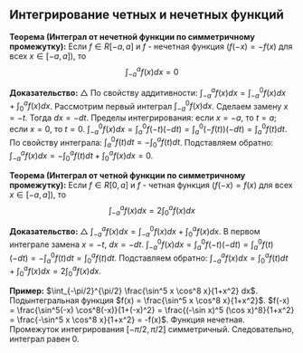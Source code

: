 ## Интегрирование четных и нечетных функций

**Теорема (Интеграл от нечетной функции по симметричному промежутку):**
Если $f \in R[-a, a]$ и $f$ - нечетная функция ($f(-x) = -f(x)$ для всех $x \in [-a, a]$), то
$$ \int_{-a}^a f(x) dx = 0 $$

**Доказательство:**
$\triangle$ По свойству аддитивности:
$\int_{-a}^a f(x) dx = \int_{-a}^0 f(x) dx + \int_0^a f(x) dx$.
Рассмотрим первый интеграл $\int_{-a}^0 f(x) dx$. Сделаем замену $x = -t$.
Тогда $dx = -dt$.
Пределы интегрирования: если $x=-a$, то $t=a$; если $x=0$, то $t=0$.
$\int_{-a}^0 f(x) dx = \int_a^0 f(-t) (-dt) = \int_a^0 (-f(t)) (-dt) = \int_a^0 f(t) dt$.
По свойству интеграла: $\int_a^0 f(t) dt = - \int_0^a f(t) dt$.
Подставляем обратно:
$\int_{-a}^a f(x) dx = - \int_0^a f(t) dt + \int_0^a f(x) dx = 0$.

**Теорема (Интеграл от четной функции по симметричному промежутку):**
Если $f \in R[0, a]$ и $f$ - четная функция ($f(-x) = f(x)$ для всех $x \in [-a, a]$), то
$$ \int_{-a}^a f(x) dx = 2 \int_0^a f(x) dx $$

**Доказательство:**
$\triangle$ $\int_{-a}^a f(x) dx = \int_{-a}^0 f(x) dx + \int_0^a f(x) dx$.
В первом интеграле замена $x = -t$, $dx = -dt$.
$\int_{-a}^0 f(x) dx = \int_a^0 f(-t) (-dt) = \int_a^0 f(t) (-dt) = - \int_a^0 f(t) dt = \int_0^a f(t) dt$.
Подставляем обратно:
$\int_{-a}^a f(x) dx = \int_0^a f(t) dt + \int_0^a f(x) dx = 2 \int_0^a f(x) dx$.

**Пример:**
$\int_{-\pi/2}^{\pi/2} \frac{\sin^5 x \cos^8 x}{1+x^2} dx$.
Подынтегральная функция $f(x) = \frac{\sin^5 x \cos^8 x}{1+x^2}$.
$f(-x) = \frac{\sin^5(-x) \cos^8(-x)}{1+(-x)^2} = \frac{(-\sin x)^5 (\cos x)^8}{1+x^2} = \frac{-\sin^5 x \cos^8 x}{1+x^2} = -f(x)$.
Функция нечетная. Промежуток интегрирования $[- \pi/2, \pi/2]$ симметричный.
Следовательно, интеграл равен 0.